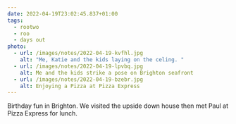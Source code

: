```yaml
---
date: 2022-04-19T23:02:45.837+01:00
tags:
  - rootwo
  - roo
  - days out
photo:
  - url: /images/notes/2022-04-19-kvfhl.jpg
    alt: "Me, Katie and the kids laying on the celing. "
  - url: /images/notes/2022-04-19-lpvbq.jpg
    alt: Me and the kids strike a pose on Brighton seafront
  - url: /images/notes/2022-04-19-bzebr.jpg
    alt: Enjoying a Pizza at Pizza Express
---
```

Birthday fun in Brighton. We visited the upside down house then met Paul at Pizza Express for lunch. 
